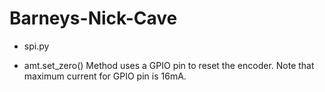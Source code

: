 # Barneys-Nick-Cave

+ spi.py
 - amt.set_zero() 
   Method uses a GPIO pin to reset the encoder.
   Note that maximum current for GPIO pin is 16mA.